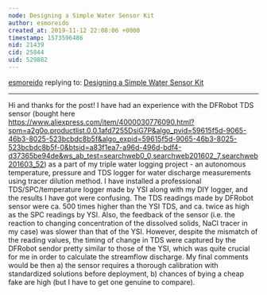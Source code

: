 ```yaml
---
node: Designing a Simple Water Sensor Kit
author: esmoreido
created_at: 2019-11-12 22:08:06 +0000
timestamp: 1573596486
nid: 21439
cid: 25844
uid: 529882
---
```




[esmoreido](../profile/esmoreido) replying to: [Designing a Simple Water Sensor Kit](../notes/wmacfarl/11-11-2019/designing-a-simple-water-sensor-kit)

----
Hi and thanks for the post! 
I have had an experience with the DFRobot TDS sensor (bought here https://www.aliexpress.com/item/4000030776090.html?spm=a2g0o.productlist.0.0.1afd7255DsiG7P&algo_pvid=59615f5d-9065-46b3-8025-523bcbdc8b5f&algo_expid=59615f5d-9065-46b3-8025-523bcbdc8b5f-0&btsid=a83f1ea7-a96d-496d-bdf4-d37365be94de&ws_ab_test=searchweb0_0,searchweb201602_7,searchweb201603_52) as a part of my triple water logging project - an autonomous temperature, pressure and TDS logger for water discharge measurements using tracer dilution method. I have installed a professional TDS/SPC/temperature logger made by YSI along with my DIY logger, and the results I have got were confusing. The TDS readings made by DFRobot sensor were ca. 500 times higher than the YSI TDS, and ca. twice as high as the SPC readings by YSI. Also, the feedback of the sensor (i.e. the reaction to changing concentration of the dissolved solids, NaCl tracer in my case) was slower than that of the YSI. However, despite the mismatch of the reading values, the timing of change in TDS were captured by the DFRobot sendor pretty similar to those of the YSI, which was quite crucial for me in order to calculate the streamflow discharge. 
My final comments would be then a) the sensor requires a thorough calibration with standardized solutions before deployment, b) chances of bying a cheap fake are high (but I have to get one genuine to compare). 